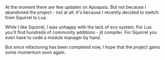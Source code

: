 <!-- 
.. title: Apoapsis status
.. slug: apoapsis-status
.. date: 05/30/2014 10:23:08 PM UTC+02:00
.. tags: apoapsis
.. link: 
.. description: 
.. type: text
-->

At the moment there are few updates on Apoapsis.
But not because I abandoned the project - not at all.
It's because I recently decided to switch from Squirrel to Lua.

While I like Squirrel, I was unhappy with the lack of eco system.
For Lua you'll find hundreds of community additions - jit compiler.
For Squirrel you even have to code a module manager by hand.

But since refactoring has been completed now,
I hope that the project gains some momentum soon again.
